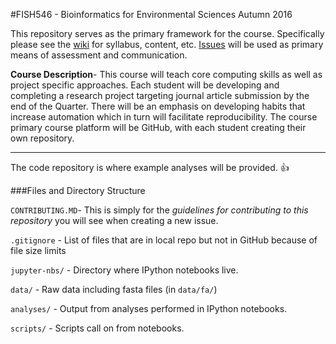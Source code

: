 #FISH546 - Bioinformatics for Environmental Sciences
Autumn 2016


This repository serves as the primary framework for the course. Specifically please see the [wiki](https://github.com/sr320/course-fish546-2016/wiki) for syllabus, content, etc. [Issues](https://github.com/sr320/course-fish546-2016/issues) will be used as primary means of assessment and communication.
>
**Course Description**- This course will teach core computing skills as well as project specific approaches. Each student will be developing and completing a research project targeting journal article submission by the end of the Quarter.  There will be an emphasis on developing habits that increase automation which in turn will facilitate reproducibility. The course primary course platform will be GitHub, with each student creating their own repository. 


---

The code repository is where example analyses will be provided. :thumbsup:

###Files and Directory Structure

`CONTRIBUTING.MD`- This is simply for the _guidelines for contributing to this repository_ you will see when creating a new issue.


`.gitignore` - List of files that are in local repo but not in GitHub because of file size limits

`jupyter-nbs/` - Directory where IPython notebooks live.   


`data/` - Raw data including fasta files (in `data/fa/`)   

`analyses/` - Output from analyses performed in IPython notebooks.

`scripts/` - Scripts call on from notebooks.
